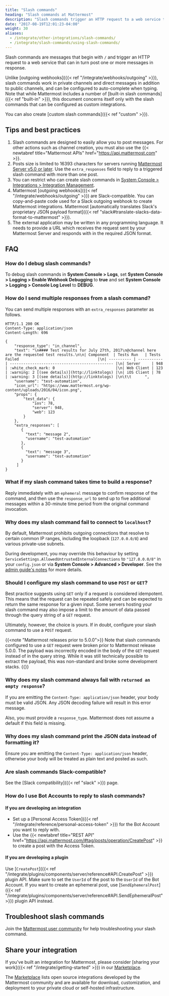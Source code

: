 ```yaml
---
title: "Slash commands"
heading: "Slash commands at Mattermost"
description: "Slash commands trigger an HTTP request to a web service that can in turn post one or more messages in response."
date: "2017-08-19T12:01:23-04:00"
weight: 30
aliases:
  - /integrate/other-integrations/slash-commands/
  - /integrate/slash-commands/using-slash-commands/
---
```


Slash commands are messages that begin with `/` and trigger an HTTP request to a web service that can in turn post one or more messages in response.

Unlike [outgoing webhooks]({{< ref "/integrate/webhooks/outgoing" >}}), slash commands work in private channels and direct messages in addition to public channels, and can be configured to auto-complete when typing. Note that while Mattermost includes a number of [built-in slash commands]({{< ref "built-in" >}}), this document concerns itself only with the slash commands that can be configured as custom integrations.

You can also create [custom slash commands]({{< ref "custom" >}}).

## Tips and best practices

1. Slash commands are designed to easily allow you to post messages. For other actions such as channel creation, you must also use the {{< newtabref title="Mattermost APIs" href="https://api.mattermost.com" >}}.
2. Posts size is limited to 16393 characters for servers running [Mattermost Server v5.0 or later](https://docs.mattermost.com/administration/important-upgrade-notes.html). Use the `extra_responses` field to reply to a triggered slash command with more than one post.
3. You can restrict who can create slash commands in [System Console > Integrations > Integration Management](https://docs.mattermost.com/configure/configuration-settings.html#enable-custom-slash-commands).
4. Mattermost [outgoing webhooks]({{< ref "/integrate/webhooks/outgoing" >}}) are Slack-compatible. You can copy-and-paste code used for a Slack outgoing webhook to create Mattermost integrations. Mattermost [automatically translates Slack's proprietary JSON payload format]({{< ref "slack#translate-slacks-data-format-to-mattermost" >}}).
5. The external application may be written in any programming language. It needs to provide a URL which receives the request sent by your Mattermost Server and responds with in the required JSON format.

## FAQ

### How do I debug slash commands?

To debug slash commands in **System Console > Logs**, set **System Console > Logging > Enable Webhook Debugging** to **true** and set **System Console > Logging > Console Log Level** to **DEBUG**.

### How do I send multiple responses from a slash command?

You can send multiple responses with an `extra_responses` parameter as follows.

```http
HTTP/1.1 200 OK
Content-Type: application/json
Content-Length: 696

{
    "response_type": "in_channel",
    "text": "\n#### Test results for July 27th, 2017\n@channel here are the requested test results.\n\n| Component  | Tests Run   | Tests Failed                                   |\n| ---------- | ----------- | ---------------------------------------------- |\n| Server     | 948         | :white_check_mark: 0                           |\n| Web Client | 123         | :warning: 2 [(see details)](http://linktologs) |\n| iOS Client | 78          | :warning: 3 [(see details)](http://linktologs) |\n\t\t      ",
    "username": "test-automation",
    "icon_url": "https://www.mattermost.org/wp-content/uploads/2016/04/icon.png",
    "props": {
        "test_data": {
            "ios": 78,
            "server": 948,
            "web": 123
        }
    },
    "extra_responses": [
       {
         "text": "message 2",
         "username": "test-automation"
       },
       {
         "text": "message 3",
         "username": "test-automation"
       }
     ]
}
```

### What if my slash command takes time to build a response?

Reply immediately with an `ephemeral` message to confirm response of the command, and then use the `response_url` to send up to five additional messages within a 30-minute time period from the original command invocation.

### Why does my slash command fail to connect to `localhost`?

By default, Mattermost prohibits outgoing connections that resolve to certain common IP ranges, including the loopback (`127.0.0.0/8`) and various private-use subnets.

During development, you may override this behaviour by setting `ServiceSettings.AllowedUntrustedInternalConnections` to `"127.0.0.0/8"` in your `config.json` or via **System Console > Advanced > Developer**. See the [admin guide's notes](https://docs.mattermost.com/configure/environment-configuration-settings.html#allow-untrusted-internal-connections) for more details.

### Should I configure my slash command to use `POST` or `GET`?

Best practice suggests using `GET` only if a request is considered idempotent. This means that the request can be repeated safely and can be expected to return the same response for a given input. Some servers hosting your slash command may also impose a limit to the amount of data passed through the query string of a `GET` request.

Ultimately, however, the choice is yours. If in doubt, configure your slash command to use a `POST` request.

{{<note "Mattermost releases prior to 5.0.0">}}
Note that slash commands configured to use a <code>GET</code> request were broken prior to Mattermost release 5.0.0. The payload was incorrectly encoded in the body of the <code>GET</code> request instead of in the query string. While it was still technically possible to extract the payload, this was non-standard and broke some development stacks.
{{</note>}}

### Why does my slash command always fail with `returned an empty response`?

If you are emitting the `Content-Type: application/json` header, your body must be valid JSON. Any JSON decoding failure will result in this error message.

Also, you must provide a `response_type`. Mattermost does not assume a default if this field is missing.

### Why does my slash command print the JSON data instead of formatting it?

Ensure you are emitting the `Content-Type: application/json` header, otherwise your body will be treated as plain text and posted as such.

### Are slash commands Slack-compatible?

See the [Slack compatibility]({{< ref "slack" >}}) page.

### How do I use Bot Accounts to reply to slash commands?

#### If you are developing an integration
- Set up a [Personal Access Token]({{< ref "/integrate/reference/personal-access-token" >}}) for the Bot Account you want to reply with.
- Use the {{< newtabref title="REST API" href="https://api.mattermost.com/#tag/posts/operation/CreatePost" >}} to create a post with the Access Token.

#### If you are developing a plugin

Use [`CreatePost`]({{< ref "/integrate/plugins/components/server/reference#API.CreatePost" >}}) plugin API. Make sure to set the  `UserId` of the post to the `UserId` of the Bot Account. If you want to create an ephemeral post, use [`SendEphemeralPost`]({{< ref "/integrate/plugins/components/server/reference#API.SendEphemeralPost" >}}) plugin API instead.

## Troubleshoot slash commands

Join the [Mattermost user community](https://mattermost.com/pl/default-ask-mattermost-community) for help troubleshooting your slash command.

## Share your integration

If you've built an integration for Mattermost, please consider [sharing your work]({{< ref "/integrate/getting-started" >}}) in our [Marketplace](https://mattermost.com/marketplace/).

The [Marketplace](https://mattermost.com/marketplace/) lists open source integrations developed by the Mattermost community and are available for download, customization, and deployment to your private cloud or self-hosted infrastructure.
